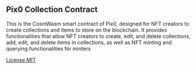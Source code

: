 ## Pix0 Collection Contract
This is the CosmWasm smart contract of Pix0, designed for NFT creators to create collections and items to store on the blockchain. It provides functionalities that allow NFT creators to create, edit, and delete collections, add, edit, and delete items in collections, as well as NFT minting and querying functionalities for minters


[License MIT](https://github.com/pix0-labs/pix0-collection-contract/blob/main/LICENSE)


